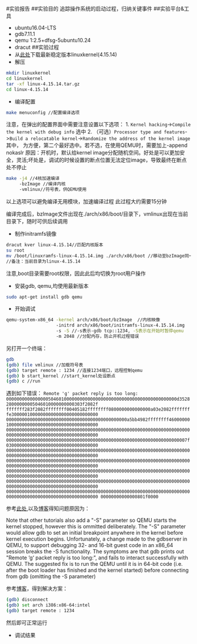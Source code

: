 ﻿#实验报告
##实验目的
追踪操作系统的启动过程，归纳关键事件
##实验平台&工具
* ubuntu16.04-LTS    
* gdb7.11.1
* qemu 1:2.5+dfsg-5ubuntu10.24
* dracut
##实验过程
* 从[此处](www.kernel.org)下载最新稳定版本linuxkernel(4.15.14)
* 解压
```bash
mkdir linuxkernel            
cd linuxkernel 
tar -xf linux-4.15.14.tar.gz 
cd linux-4.15.14
```
* 编译配置
```Bash        
make menuconfig //配置编译选项
```
注意，在弹出的配置界面中需要注意设置以下选项：
        1. `Kernel hacking`->`Compile the kernel with debug info` 选中
	2. （可选）`Processor type and features`->`Build a relocatable kernel`->`Randomize the address of the kernel image`
其中，  为方便，第二个最好选中。若不选，在使用QEMU时，需要加上-append nokaslr
原因：开机时，默认给kernel image分配随机空间。好处是可以更加安全，灵活;坏处是，调试的时候设置的断点位置无法定位image，导致最终在断点处不停止

```bash
make -j4 //4核加速编译
     -bzImage //编译内核
     -vmlinux//符号表，供QEMU使用
```
以上选项可以避免编译无用模块，加速编译过程
此过程大约需要15分钟

编译完成后，bzImage文件出现在./arch/x86/boot/目录下，vmlinux出现在当前目录下，随时可供后续调用

* 制作initramfs镜像

```Bash
dracut kver linux-4.15.14//匹配内核版本
su root
mv /boot/linuxramfs-linux-4.15.14.img ./arch/x86/boot //移动至bzImage同一目录
//备注：当前目录为linux-4.15.14
```
注意,boot目录需要root权限，因此此后均切换为root用户操作

* 安装gdb, qemu,均使用最新版本
```Bash
sudo apt-get install gdb qemu
```
* 开始调试
```Bash
qemu-system-x86_64 -kernel arch/x86/boot/bzImage  //内核映像
                   -initrd arch/x86/boot/initramfs-linux-4.15.14.img
                   -s -S //-s表示-gdb tcp::1234, -S表示在开始时暂停qemu
                   -m 2048 //分配内存，防止开机过程错误
```

另打开一个终端：
```Bash
gdb
(gdb) file vmlinux //加载符号表
(gdb) target remote : 1234 //连接1234端口，远程控制qemu
(gdb) b start_kernel //start_kernel处设断点
(gdb) c //run 
```
遇到如下错误：
``Remote 'g' packet reply is too long: 00000000000000005046010000000000000000000000000000000000000000000d352828000000005046010000000000303f2082f
fffffff283f2082ffffffff00405182ffffffff0800000000000000a03e2082ffffffffe300000100000000000000000000000000
0000000000000000000000000000000000000000000000a5bb4982ffffffff4600000010000000000000000000000000000000000
000000000000000000000000000000000000000000000000000000000000000000000000000000000000000000000000000000000
000000000000000000000000000000000000000000000000000000000000000000007f03000000000000000000000000000000000
000000000000000000000000000000000000000000000000000000000000000000000000000000000000000000000000000000000
000000000000000000000000000000000000000000000000000000000000000000000000000000000000000000000000000000000
000000000000000000000000000000000000000000000000000000000000000000000000000000000000000000000000000000000
000000000000000000000000000000000000000000000000000000000000000000000000000000000000000000000000000000000
000000000000000000000000000000000000000000000000000000000000000000000000000000000000000000000000000000000
00000000000000801f0000``

参考[此处](https://stackoverflow.com/questions/48620622/how-to-solve-qemu-gdb-debug-error-remote-g-packet-reply-is-too-long),以及[博客](http://www.mamicode.com/info-detail-2139962.html)得知问题原因为：

Note that other tutorials also add a "-S" parameter so QEMU starts the kernel stopped, however this is ommitted deliberately. The "-S" parameter would allow gdb to set an initial breakpoint anywhere in the kernel before kernel execution begins. Unfortunately, a change made to the gdbserver in QEMU, to support debugging 32- and 16-bit guest code in an x86_64 session breaks the -S functionality. The symptoms are that gdb prints out "Remote ‘g‘ packet reply is too long:", and fails to interact successfully with QEMU. The suggested fix is to run the QEMU until it is in 64-bit code (i.e. after the boot loader has finished and the kernel started) before connecting from gdb (omitting the -S parameter)

参考[博客](http://bbs.85kf.com/a21.html)，得到解决方案：
```Bash
(gdb) disconnect
(gdb) set arch i386:x86-64:intel
(gdb) target remote : 1234
```
然后即可正常运行

* 调试结果





